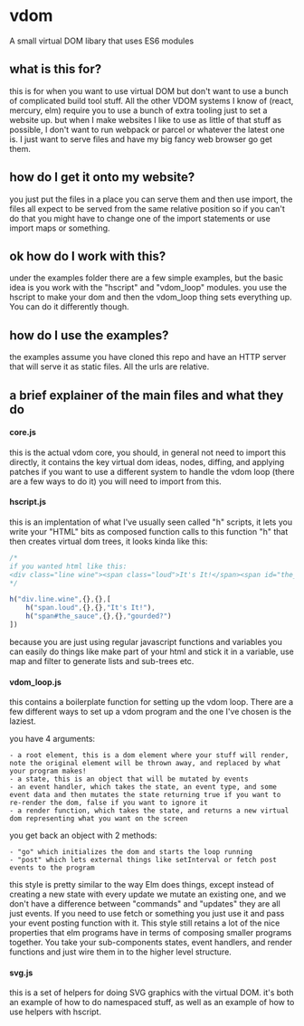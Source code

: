 # vdom
A small virtual DOM libary that uses ES6 modules

## what is this for?
this is for when you want to use virtual DOM but don't want to use a bunch of complicated build tool stuff.
All the other VDOM systems I know of (react, mercury, elm) require you to use a bunch of extra tooling just to set a website up.
but when I make websites I like to use as little of that stuff as possible, I don't want to run webpack or parcel or whatever the latest one is.
I just want to serve files and have my big fancy web browser go get them.

## how do I get it onto my website?
you just put the files in a place you can serve them and then use import, the files all expect to be served from the same relative position
so if you can't do that you might have to change one of the import statements or use import maps or something.

## ok how do I work with this?
under the examples folder there are a few simple examples, but the basic idea is you work with the "hscript" and "vdom_loop" modules.
you use the hscript to make your dom and then the vdom_loop thing sets everything up. You can do it differently though. 

## how do I use the examples?
the examples assume you have cloned this repo and have an HTTP server that will serve it as static files. All the urls are relative.

## a brief explainer of the main files and what they do

#### core.js
this is the actual vdom core, you should, in general not need to import this directly, it contains the key virtual dom ideas, nodes, diffing, and applying patches
if you want to use a different system to handle the vdom loop (there are a few ways to do it) you will need to import from this.

#### hscript.js
this is an implentation of what I've usually seen called "h" scripts, it lets you write your "HTML" bits as composed function calls to this function "h" that
then creates virtual dom trees, it looks kinda like this:
```javascript
/*
if you wanted html like this:
<div class="line wine"><span class="loud">It's It!</span><span id="the_sauce">gourded?</span></div>
*/

h("div.line.wine",{},{},[ 
    h("span.loud",{},{},"It's It!"),
    h("span#the_sauce",{},{},"gourded?")
])

```

because you are just using regular javascript functions and variables you can easily do things like make part of your html and stick it in a variable, use map and filter to generate
lists and sub-trees etc. 

#### vdom_loop.js
this contains a boilerplate function for setting up the vdom loop. There are a few different ways to set up a vdom program and the one I've chosen is the laziest.

you have 4 arguments:

    - a root element, this is a dom element where your stuff will render, note the original element will be thrown away, and replaced by what your program makes!
    - a state, this is an object that will be mutated by events
    - an event handler, which takes the state, an event type, and some event data and then mutates the state returning true if you want to re-render the dom, false if you want to ignore it
    - a render function, which takes the state, and returns a new virtual dom representing what you want on the screen

you get back an object with 2 methods:

    - "go" which initializes the dom and starts the loop running
    - "post" which lets external things like setInterval or fetch post events to the program

this style is pretty similar to the way Elm does things, except instead of creating a new state with every update we mutate an existing one, and we don't have a difference between "commands"
and "updates" they are all just events. If you need to use fetch or something you just use it and pass your event posting function with it. 
This style still retains a lot of the nice properties that elm programs have in terms of composing smaller programs together. 
You take your sub-components states, event handlers, and render functions and just wire them in to the higher level structure.

#### svg.js
this is a set of helpers for doing SVG graphics with the virtual DOM. it's both an example of how to do namespaced stuff, as well as an example of how to use helpers with hscript.
